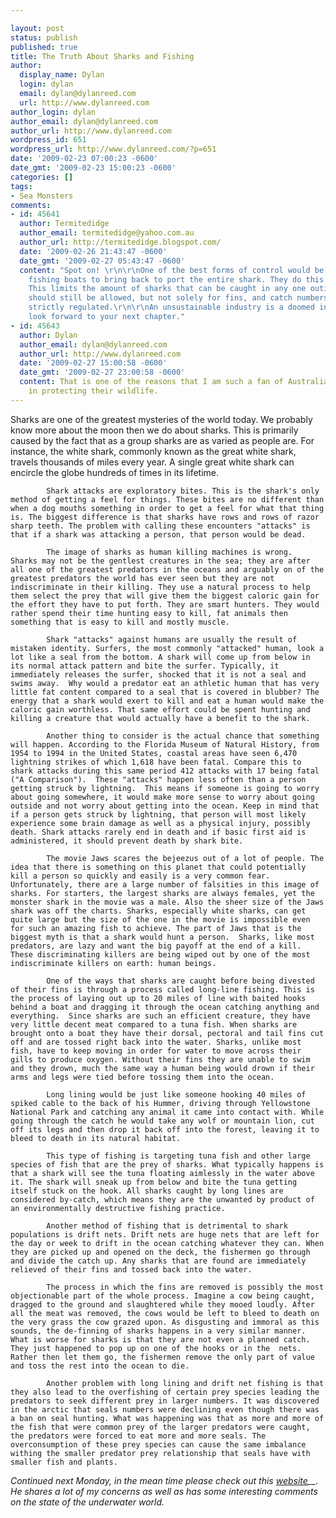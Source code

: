 ```yaml
---

layout: post
status: publish
published: true
title: The Truth About Sharks and Fishing
author:
  display_name: Dylan
  login: dylan
  email: dylan@dylanreed.com
  url: http://www.dylanreed.com
author_login: dylan
author_email: dylan@dylanreed.com
author_url: http://www.dylanreed.com
wordpress_id: 651
wordpress_url: http://www.dylanreed.com/?p=651
date: '2009-02-23 07:00:23 -0600'
date_gmt: '2009-02-23 15:00:23 -0600'
categories: []
tags:
- Sea Monsters
comments:
- id: 45641
  author: Termitedidge
  author_email: termitedidge@yahoo.com.au
  author_url: http://termitedidge.blogspot.com/
  date: '2009-02-26 21:43:47 -0600'
  date_gmt: '2009-02-27 05:43:47 -0600'
  content: "Spot on! \r\n\r\nOne of the best forms of control would be to require
    fishing boats to bring back to port the entire shark. They do this in Australia.
    This limits the amount of sharks that can be caught in any one outing. Shark fishing
    should still be allowed, but not solely for fins, and catch numbers should be
    strictly regulated.\r\n\r\nAn unsustainable industry is a doomed industry.\r\n\r\nI
    look forward to your next chapter."
- id: 45643
  author: Dylan
  author_email: dylan@dylanreed.com
  author_url: http://www.dylanreed.com
  date: '2009-02-27 15:00:58 -0600'
  date_gmt: '2009-02-27 23:00:58 -0600'
  content: That is one of the reasons that I am such a fan of Australia. They believe
    in protecting their wildlife.
---
```


Sharks are one of the greatest mysteries of the world today. We probably know more about the moon then we do about sharks. This is primarily caused by the fact that as a group sharks are as varied as people are. For instance, the white shark, commonly known as the great white shark, travels thousands of miles every year. A single great white shark can encircle the globe hundreds of times in its lifetime.

            Shark attacks are exploratory bites. This is the shark's only method of getting a feel for things. These bites are no different than when a dog mouths something in order to get a feel for what that thing is. The biggest difference is that sharks have rows and rows of razor sharp teeth. The problem with calling these encounters "attacks" is that if a shark was attacking a person, that person would be dead. 

            The image of sharks as human killing machines is wrong.  Sharks may not be the gentlest creatures in the sea; they are after all one of the greatest predators in the oceans and arguably on of the greatest predators the world has ever seen but they are not indiscriminate in their killing. They use a natural process to help them select the prey that will give them the biggest caloric gain for the effort they have to put forth. They are smart hunters. They would rather spend their time hunting easy to kill, fat animals then something that is easy to kill and mostly muscle.

            Shark "attacks" against humans are usually the result of mistaken identity. Surfers, the most commonly "attacked" human, look a lot like a seal from the bottom. A shark will come up from below in its normal attack pattern and bite the surfer. Typically, it immediately releases the surfer, shocked that it is not a seal and swims away.  Why would a predator eat an athletic human that has very little fat content compared to a seal that is covered in blubber? The energy that a shark would exert to kill and eat a human would make the caloric gain worthless. That same effort could be spent hunting and killing a creature that would actually have a benefit to the shark.

            Another thing to consider is the actual chance that something will happen. According to the Florida Museum of Natural History, from 1954 to 1994 in the United States, coastal areas have seen 6,470 lightning strikes of which 1,618 have been fatal. Compare this to shark attacks during this same period 412 attacks with 17 being fatal ("A Comparison").  These "attacks" happen less often than a person getting struck by lightning.  This means if someone is going to worry about going somewhere, it would make more sense to worry about going outside and not worry about getting into the ocean. Keep in mind that if a person gets struck by lightning, that person will most likely experience some brain damage as well as a physical injury, possibly death. Shark attacks rarely end in death and if basic first aid is administered, it should prevent death by shark bite. 

            The movie Jaws scares the bejeezus out of a lot of people. The idea that there is something on this planet that could potentially kill a person so quickly and easily is a very common fear. Unfortunately, there are a large number of falsities in this image of sharks. For starters, the largest sharks are always females, yet the monster shark in the movie was a male. Also the sheer size of the Jaws shark was off the charts. Sharks, especially white sharks, can get quite large but the size of the one in the movie is impossible even for such an amazing fish to achieve. The part of Jaws that is the biggest myth is that a shark would hunt a person.  Sharks, like most predators, are lazy and want the big payoff at the end of a kill. These discriminating killers are being wiped out by one of the most indiscriminate killers on earth: human beings.

            One of the ways that sharks are caught before being divested of their fins is through a process called long-line fishing. This is the process of laying out up to 20 miles of line with baited hooks behind a boat and dragging it through the ocean catching anything and everything.  Since sharks are such an efficient creature, they have very little decent meat compared to a tuna fish. When sharks are brought onto a boat they have their dorsal, pectoral and tail fins cut off and are tossed right back into the water. Sharks, unlike most fish, have to keep moving in order for water to move across their gills to produce oxygen. Without their fins they are unable to swim and they drown, much the same way a human being would drown if their arms and legs were tied before tossing them into the ocean. 

            Long lining would be just like someone hooking 40 miles of spiked cable to the back of his Hummer, driving through Yellowstone National Park and catching any animal it came into contact with. While going through the catch he would take any wolf or mountain lion, cut off its legs and then drop it back off into the forest, leaving it to bleed to death in its natural habitat. 

            This type of fishing is targeting tuna fish and other large species of fish that are the prey of sharks. What typically happens is that a shark will see the tuna floating aimlessly in the water above it. The shark will sneak up from below and bite the tuna getting itself stuck on the hook. All sharks caught by long lines are considered by-catch, which means they are the unwanted by product of an environmentally destructive fishing practice. 

            Another method of fishing that is detrimental to shark populations is drift nets. Drift nets are huge nets that are left for the day or week to drift in the ocean catching whatever they can. When they are picked up and opened on the deck, the fishermen go through and divide the catch up. Any sharks that are found are immediately relieved of their fins and tossed back into the water. 

            The process in which the fins are removed is possibly the most objectionable part of the whole process. Imagine a cow being caught, dragged to the ground and slaughtered while they mooed loudly. After all the meat was removed, the cows would be left to bleed to death on the very grass the cow grazed upon. As disgusting and immoral as this sounds, the de-finning of sharks happens in a very similar manner. What is worse for sharks is that they are not even a planned catch. They just happened to pop up on one of the hooks or in the  nets. Rather then let them go, the fishermen remove the only part of value and toss the rest into the ocean to die. 

            Another problem with long lining and drift net fishing is that they also lead to the overfishing of certain prey species leading the predators to seek different prey in larger numbers. It was discovered in the arctic that seals numbers were declining even though there was a ban on seal hunting. What was happening was that as more and more of the fish that were common prey of the larger predators were caught, the predators were forced to eat more and more seals. The overconsumption of these prey species can cause the same imbalance withing the smaller predator prey relationship that seals have with smaller fish and plants. 

_Continued next Monday, in the mean time please check out this [website][1]__. He shares a lot of my concerns as well as has some interesting comments on the state of the underwater world._

   [1]: http://termitedidge.blogspot.com/

